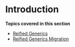 # Introduction

**Topics covered in this section**

* [Reified Generics](/docs/hack/reified-generics/reified-generics)
* [Reified Generics Migration](/docs/hack/reified-generics/reified-generics-migration)

